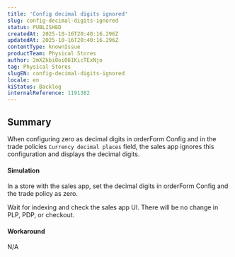 ```yaml
---
title: 'Config decimal digits ignored'
slug: config-decimal-digits-ignored
status: PUBLISHED
createdAt: 2025-10-16T20:40:16.296Z
updatedAt: 2025-10-16T20:40:16.296Z
contentType: knownIssue
productTeam: Physical Stores
author: 2mXZkbi0oi061KicTExNjo
tag: Physical Stores
slugEN: config-decimal-digits-ignored
locale: en
kiStatus: Backlog
internalReference: 1191382
---
```


## Summary


When configuring zero as decimal digits in orderForm Config and in the trade policies `Currency decimal places` field, the sales app ignores this configuration and displays the decimal digits.


#### Simulation


In a store with the sales app, set the decimal digits in orderForm Config and the trade policy as zero.

Wait for indexing and check the sales app UI. There will be no change in PLP, PDP, or checkout.


#### Workaround


N/A



